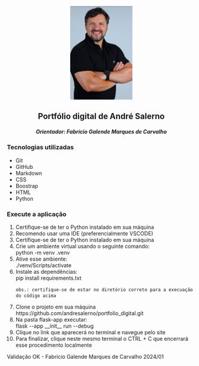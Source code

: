 <div>
<p align="center"><img src="./mgt/img/salerno.png" title="capa" alt="capa" width=auto height=250px /></p>
</div>

<div>
<h2 align="center">Portfólio digital de André Salerno

<h5 align="center">Orientador: Fabrício Galende Marques de Carvalho</h4>
</div>

<div>
<h3><bold>Tecnologias utilizadas</bold></h3>

<ul>
<li>Git</li>
<li>GitHub</li>
<li>Markdown</li>
<li>CSS</li>
<li>Boostrap</li>
<li>HTML</li>
<li>Python</li>
</ul>

</div>

<div>
<h3><bold>Execute a aplicação</bold></h3>
<ol>
<li>Certifique-se de ter o Python instalado em sua máquina</li>
<li>Recomendo usar uma IDE (preferencialmente VSCODE)</li>
<li>Certifique-se de ter o Python instalado em sua máquina</li>
<li>Crie um ambiente virtual usando o seguinte comando:</li>
    python -m venv .venv
<li>Ative esse ambiente:</li>
    ./venv/Scripts/activate
<li>Instale as dependências:</li>
    pip install requirements.txt

    obs.: certifique-se de estar no diretório correto para a execuação do código acima
<li>Clone o projeto em sua máquina</li>
    https://github.com/andresalerno/portfolio_digital.git
<li>Na pasta flask-app executar:</li>
    flask --app __init__ run --debug
<li>Clique no link que aparecerá no terminal e navegue pelo site</li>
<li>Para finalizar, clique neste mesmo terminal o CTRL + C que encerrará esse procedimento localmente</li>
</ol>
</div>
Validação  OK - Fabrício Galende Marques de Carvalho 2024/01
